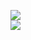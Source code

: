 [![](https://img.shields.io/badge/Made%20With-Github%20Spray-lightgrey.svg?style=for-the-badge&logo=github)](https://github.com/Annihil/github-spray#770)  
[![](https://i.imgur.com/2DrTn0Z.gif)](https://github.com/Annihil/github-spray)